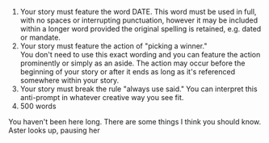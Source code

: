 1. ﻿﻿﻿Your story must feature the word DATE. This word must be used in full, with no spaces or interrupting punctuation, however it may be included within a longer word provided the original spelling is retained, e.g. dated or mandate.
2. ﻿﻿﻿Your story must feature the action of "picking a winner."  
    You don't need to use this exact wording and you can feature the action prominently or simply as an aside. The action may occur before the beginning of your story or after it ends as long as it's referenced somewhere within your story.
3. ﻿﻿﻿Your story must break the rule "always use said." You can interpret this anti-prompt in whatever creative way you see fit.
4. 500 words


You haven't been here long. There are some things I think you should know. 
Aster looks up, pausing her 